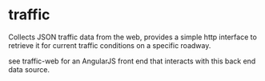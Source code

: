 traffic
=======

Collects JSON traffic data from the web, provides a simple http interface to retrieve it for current traffic conditions
on a specific roadway.

see traffic-web for an AngularJS front end that interacts with this back end data source.
